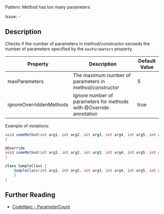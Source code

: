 Pattern: Method has too many parameters

Issue: -

## Description

Checks if the number of parameters in method/constructor exceeds the number of parameters specified by the `maxParameters` property.

| **Property**            | **Description**                                                   | **Default Value** |
| --- | --- | --- |
| maxParameters           | The maximum number of parameters in method/constructor            | 5                 |
| ignoreOverriddenMethods | Ignore number of parameters for methods with @Override annotation | true              |


Example of violations:

``` groovy
void someMethod(int arg1, int arg2, int arg3, int arg4, int arg5, int arg6) { // violation
}

@Override
void someMethod(int arg1, int arg2, int arg3, int arg4, int arg5, int arg6, int arg7) { // no violation if ignoreOverriddenMethods == true
}

class SampleClass {
    SampleClass(int arg1, int arg2, int arg3, int arg4, int arg5, int arg6, int arg7) { // violation
    }
}
```

## Further Reading

* [CodeNarc - ParameterCount](http://codenarc.sourceforge.net/codenarc-rules-size.html#ParameterCount)